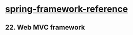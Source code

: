 # [spring-framework-reference](http://docs.spring.io/spring/docs/current/spring-framework-reference/)

## 22. Web MVC framework



